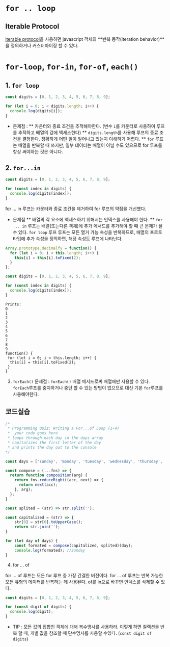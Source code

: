 # `for .. loop`

## Iterable Protocol
[iterable protocol](https://developer.mozilla.org/en/docs/Web/JavaScript/Reference/Iteration_protocols)을 사용하면 javascript 객체의 **반복 동작(iteration behavior)**을 정의하거나 커스터마이징 할 수 있다.

# `for-loop`, `for-in`, `for-of`, `each()`
## 1. `for loop`
```javascript
const digits = [0, 1, 2, 3, 4, 5, 6, 7, 8, 9];

for (let i = 0; i < digits.length; i++) {
  console.log(digits[i]);
}
```

* 문제점 : 
** 카운터와 종료 조건을 추적해야한다. (변수 `i`를 카운터로 사용하여 루프를 추적하고 배열의 값에 액세스한다)
** `digits.length`를 사용해 루프의 종료 조건을 결정한다. 정확하게 어떤 일이 일어나고 있는지 이해하기 어렵다. 
**  `for` 루프는 배열을 반복할 때 쓰지만, 일부 데이터는 배열이 아닐 수도 있으므로 for 루프를 항상 써야하는 것은 아니다. 


## 2. `for...in`

```javascript
const digits = [0, 1, 2, 3, 4, 5, 6, 7, 8, 9];

for (const index in digits) {
  console.log(digits[index]);
}
```

for ... in 루프는 카운터와 종료 조건을 제거하여 for 루프의 약점을 개선헀다.

* 문제점
** 배열의 각 요소에 액세스하기 위해서는 인덱스를 사용해야 한다.
** `for ... in` 루프는 배열(또는다른 객체)에 추가 메서드를 추가해야 할 때 큰 문제가 될 수 있다. `for loop` 루프 루프는 모든 열거 가능 속성을 반복하므로, 배열의 프로토타입에 추가 속성을 정의하면, 해당 속성도 루프에 나타난다.

```javascript
Array.prototype.decimalfy = function() {
  for (let i = 0; i < this.length; i++) {
    this[i] = this[i].toFixed(2);
  }
};

const digits = [0, 1, 2, 3, 4, 5, 6, 7, 8, 9];

for (const index in digits) {
  console.log(digits[index]);
}
```

```
Prints:
0
1
2
3
4
5
6
7
8
9
function() {
 for (let i = 0; i < this.length; i++) {
  this[i] = this[i].toFixed(2);
 }
}
```

3. `forEach()`
문제점 : `forEach()` 배열 메서드로써 배열에만 사용할 수 있다. `forEach`루프를 중지하거나 중단 할 수 있는 방법이 없으므로 대신 기본 `for`루프를 사용해야한다.
## 코드실습

```javascript
/*
 * Programming Quiz: Writing a For...of Loop (1-4)
 *  your code goes here
 * loops through each day in the days array
 * capitalizes the first letter of the day
 * and prints the day out to the console
*/

const days = ['sunday', 'monday', 'tuesday', 'wednesday', 'thursday', 'friday', 'saturday'];

const compose = (...fns) => {
  return function composition(arg) {
    return fns.reduceRight((acc, next) => {
      return next(acc);
    }, arg);
  };
}

const splited = (str) => str.split('');

const capitalized = (str) => {
    str[0] = str[0].toUpperCase();
    return str.join('');
}

for (let day of days) {
    const formated = compose(capitalized, splited)(day);
    console.log(formated); //Sunday
}
```

4. for ... of 

for ... of 루프는 모든 for 루프 중 가장 간결한 버전이다. for ... of 루프는 반복 가능한 모든 유형의 데이터를 반복하는 데 사용된다. of를 in으로 바꾸면 인덱스를 삭제할 수 있다.

```javascript
const digits = [0, 1, 2, 3, 4, 5, 6, 7, 8, 9];

for (const digit of digits) {
  console.log(digit);
}
```

* TIP : 모든 값의 집합인 객체에 대해 복수명사를 사용하라. 이렇게 하면 컬렉션을 반복 할 때, 개별 값을 참조할 때 단수명사를 사용할 수있다. (`const digit of digits`)

